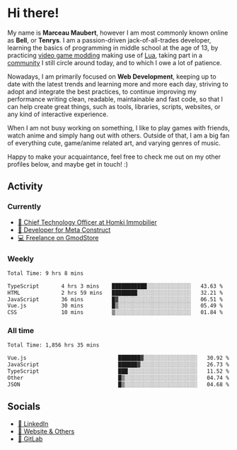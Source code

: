 # Hi there!

My name is **Marceau Maubert**, however I am most commonly known online as **Bell**, or **Tenrys**. I am a passion-driven jack-of-all-trades developer, learning the basics of programming in middle school at the age of 13, by practicing [video game modding](https://garrysmod.com) making use of [Lua](https://lua.org), taking part in a [community](https://metastruct.net) I still circle around today, and to which I owe a lot of patience.

Nowadays, I am primarily focused on **Web Development**, keeping up to date with the latest trends and learning more and more each day, striving to adopt  and integrate the best practices, to continue improving my performance writing clean, readable, maintainable and fast code, so that I can help create great things, such as tools, libraries, scripts, websites, or any kind of interactive experience.

When I am not busy working on something, I like to play games with friends, watch anime and simply hang out with others. Outside of that, I am a big fan of everything cute, game/anime related art, and varying genres of music.

Happy to make your acquaintance, feel free to check me out on my other profiles below, and maybe get in touch! :)

## Activity

### Currently

- [🏢 Chief Technology Officer at Homki Immobilier](https://homki-immobilier.com)
- [🎈 Developer for Meta Construct](https://metastruct.net)
- [💻 Freelance on GmodStore](https://www.gmodstore.com/users/Tenrys)

### Weekly
<!--START_SECTION:wakaWeekly-->

```txt
Total Time: 9 hrs 8 mins

TypeScript       4 hrs 3 mins    ███████████░░░░░░░░░░░░░░   43.63 %
HTML             2 hrs 59 mins   ████████░░░░░░░░░░░░░░░░░   32.21 %
JavaScript       36 mins         █▓░░░░░░░░░░░░░░░░░░░░░░░   06.51 %
Vue.js           30 mins         █▒░░░░░░░░░░░░░░░░░░░░░░░   05.49 %
CSS              10 mins         ▒░░░░░░░░░░░░░░░░░░░░░░░░   01.84 %
```

<!--END_SECTION:wakaWeekly-->

### All time
<!--START_SECTION:wakaTotal-->

```txt
Total Time: 1,856 hrs 35 mins

Vue.js                             ███████▓░░░░░░░░░░░░░░░░░   30.92 %
JavaScript                         ██████▓░░░░░░░░░░░░░░░░░░   26.73 %
TypeScript                         ███░░░░░░░░░░░░░░░░░░░░░░   11.52 %
Other                              █▒░░░░░░░░░░░░░░░░░░░░░░░   04.74 %
JSON                               █▒░░░░░░░░░░░░░░░░░░░░░░░   04.68 %
```

<!--END_SECTION:wakaTotal-->

## Socials

- [👔 LinkedIn](https://www.linkedin.com/in/marceau-maubert)
- [🔗 Website & Others](https://bell.moe)
- [🦊 GitLab](https://gitlab.com/Tenrys)
